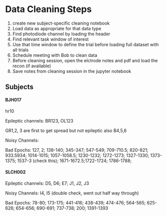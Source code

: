 # Data Cleaning Steps

1. create new subject-specific cleaning notebook
2. Load data as appropriate for that data type
3. Find photodiode channel by loading the header
4. Find relevant task window of interest
5. Use that time window to define the trial before loading full dataset with all trials
6. Schedule meeting with Bob to clean data
7. Before cleaning session, open the elctrode notes and pdf and load the recon (if available)
8. Save notes from cleaning session in the jupyter notebook



## Subjects


#### BJH017

hr10

Epileptic channels: BR123, OL123

GR1,2, 3 are first to get spread but not epileptic also B4,5,6

Noisy Channels: 

Bad Epochs: 127, 2; 138-140; 345-347; 547-549; 709-710.5; 820-821; 933.5934; 1014-1015; 1057-1058.5; 1230-1232; 1272-1273; 1327-1330; 1373-1375; 1537-3 (check this); 1671-1672.5;1722-1724; 1786-1788;

#### SLCH002

Epileptic channels: D5, D6; E7; J1, J2, J3

Noisy Channels: I4, I5 (double check, went out half way through)

Bad Epochs: 78-80; 173-175; 441-416; 438-439; 474-476; 564-565; 625-626; 654-656; 690-691; 737-738;  200; 1391-1393
